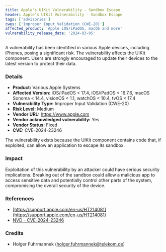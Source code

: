 ```yaml
---
title: Apple's UIKit Vulnerability - Sandbox Escape
header: Apple's UIKit Vulnerability - Sandbox Escape
tags: ['advisories']
cwes: ['Improper Input Validation (CWE-20)']
affected_product: 'Apple iOS/iPadOS, macOS and more'
vulnerability_release_date: '2024-03-05'
---
```


A vulnerability has been identified in various Apple devices, including iPhones, posing a significant risk. The vulnerability affects the UIKit component. <!--more-->Users are strongly encouraged to update their devices to the latest version to protect their data.

### Details

* **Product:** Various Apple Systems
* **Affected Version:** iOS/iPadOS < 17.4, iOS/iPadOS < 16.7.6, macOS Sonoma < 14.4, visionOS < 1.1, watchOS < 10.4, tvOS < 17.4
* **Vulnerability Type:** Improper Input Validation (CWE-20)
* **Risk Level:** Medium
* **Vendor URL:** https://www.apple.com
* **Vendor acknowledged vulnerability:** Yes
* **Vendor Status:** Fixed
* **CVE:** CVE-2024-23246

The vulnerability exists because the UIKit component contains code that, if exploited, can allow an application to escape its sandbox.

### Impact

Exploitation of this vulnerability by an attacker could have serious security implications. Breaking out of the sandbox could allow a malicious app to access sensitive data and potentially control other parts of the system, compromising the overall security of the device.

### References

- [https://support.apple.com/en-us/HT214081](https://support.apple.com/en-us/HT214081)
- [NVD - CVE-2024-23246](https://nvd.nist.gov/vuln/detail/CVE-2024-23246)

### Credits

* Holger Fuhrmannek ([holger.fuhrmannek@telekom.de](mailto:holger.fuhrmannek@telekom.de))
